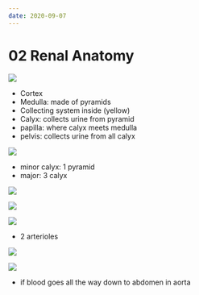 ```yaml
---
date: 2020-09-07
---
```


# 02 Renal Anatomy

<!-- kidney major components and subcomponents -->

![](https://photos.thisispiggy.com/file/wikiFiles/57w8Vku.jpg)

- Cortex
- Medulla: made of pyramids
- Collecting system inside (yellow)
- Calyx: collects urine from pyramid
- papilla: where calyx meets medulla
- pelvis: collects urine from all calyx

![](https://photos.thisispiggy.com/file/wikiFiles/rrtyVs7.jpg)

- minor calyx: 1 pyramid
- major: 3 calyx

<!-- kidney artery flow from aorta to glomerulus -->

![](https://photos.thisispiggy.com/file/wikiFiles/PfBkSIv.jpg)

![](https://photos.thisispiggy.com/file/wikiFiles/2s3FrG8.jpg)

<!-- glomerular artery and vein blood flow -->

![](https://photos.thisispiggy.com/file/wikiFiles/hSnklQu.jpg)

- 2 arterioles

<!-- left vs right kidney -->

![](https://photos.thisispiggy.com/file/wikiFiles/Jf3mKd3.jpg)

<!-- aortic dissection and kidney -->

![](https://photos.thisispiggy.com/file/wikiFiles/l59L6K3.jpg)

- if blood goes all the way down to abdomen in aorta

